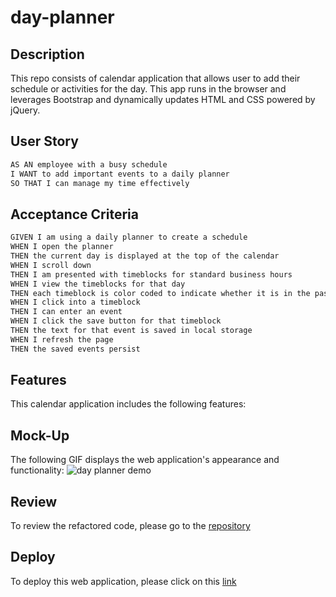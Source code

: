 # day-planner

## Description
This repo consists of calendar application that allows user to add their schedule or activities for the day. This app runs in the browser and leverages Bootstrap and dynamically updates HTML and CSS powered by jQuery.

## User Story
```md
AS AN employee with a busy schedule
I WANT to add important events to a daily planner
SO THAT I can manage my time effectively
```

## Acceptance Criteria

```md
GIVEN I am using a daily planner to create a schedule
WHEN I open the planner
THEN the current day is displayed at the top of the calendar
WHEN I scroll down
THEN I am presented with timeblocks for standard business hours
WHEN I view the timeblocks for that day
THEN each timeblock is color coded to indicate whether it is in the past, present, or future
WHEN I click into a timeblock
THEN I can enter an event
WHEN I click the save button for that timeblock
THEN the text for that event is saved in local storage
WHEN I refresh the page
THEN the saved events persist
```

## Features
This calendar application includes the following features:


## Mock-Up
The following GIF displays the web application's appearance and functionality:
![day planner demo]()


## Review
To review the refactored code, please go to the [repository](https://github.com/sistaniabong/day-planner)

## Deploy
To deploy this web application, please click on this [link](https://sistaniabong.github.io/day-planner/)
